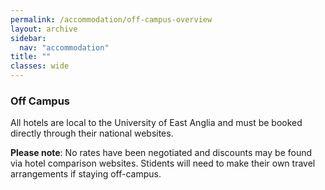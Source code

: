 ```yaml
---
permalink: /accommodation/off-campus-overview
layout: archive
sidebar:
  nav: "accommodation"
title: ""
classes: wide
---
```

### Off Campus

All hotels are local to the University of East Anglia and must be booked directly through their national websites. 

**Please note**: 
No rates have been negotiated and discounts may be found via hotel comparison websites. Stidents will need to make their own travel arrangements if staying off-campus.
